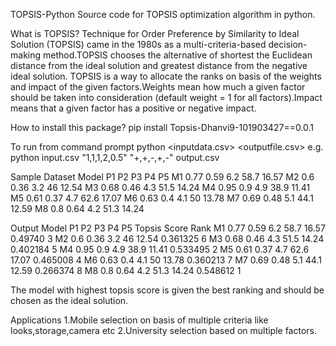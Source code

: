 TOPSIS-Python
Source code for TOPSIS optimization algorithm in python.

What is TOPSIS?
Technique for Order Preference by Similarity to Ideal Solution (TOPSIS) came in the 1980s as a multi-criteria-based decision-making method.TOPSIS chooses the alternative 
of shortest the Euclidean distance from the ideal solution and greatest distance from the negative ideal solution.
TOPSIS is a way to allocate the ranks on basis of the weights and impact of the given factors.Weights mean how much a given factor should be taken into consideration 
(default weight = 1 for all factors).Impact means that a given factor has a positive or negative impact.

How to install this package?
pip install Topsis-Dhanvi9-101903427==0.0.1

To run from command prompt
python <inputdata.csv> <weights> <impacts> <outputfile.csv>
e.g. python input.csv "1,1,1,2,0.5" "+,+,-,+,-" output.csv

Sample Dataset
Model   P1	P2	P3	P4	P5
M1	0.77	0.59	6.2	58.7	16.57
M2	0.6	0.36	3.2	46	12.54
M3	0.68	0.46	4.3	51.5	14.24
M4	0.95	0.9	4.9	38.9	11.41
M5	0.61	0.37	4.7	62.6	17.07
M6	0.63	0.4	4.1	50	13.78
M7	0.69	0.48	5.1	44.1	12.59
M8	0.8	0.64	4.2	51.3	14.24

Output
Model   P1	P2	P3	P4	P5	Topsis Score	Rank
M1	0.77	0.59	6.2	58.7	16.57	0.49740		3
M2	0.6	0.36	3.2	46	12.54	0.361325	6
M3	0.68	0.46	4.3	51.5	14.24	0.402184	5
M4	0.95	0.9	4.9	38.9	11.41	0.533495	2
M5	0.61	0.37	4.7	62.6	17.07	0.465008	4
M6	0.63	0.4	4.1	50	13.78	0.360213	7
M7	0.69	0.48	5.1	44.1	12.59	0.266374	8
M8	0.8	0.64	4.2	51.3	14.24	0.548612	1

The model with highest topsis score is given the best ranking and should be chosen as the ideal solution.

Applications
1.Mobile selection on basis of multiple criteria like looks,storage,camera etc
2.University selection based on multiple factors.





